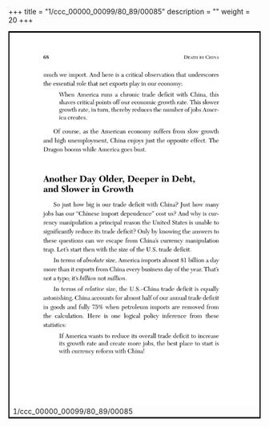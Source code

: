 +++
title = "1/ccc_00000_00099/80_89/00085"
description = ""
weight = 20
+++

<table style="border:2px solid black;max-width:800px;max-height:800px;" 
><tr><td>
<img class="center-fit-jpg"
src="/jpg_/out_jpg_dbc_085.jpg">
1/ccc_00000_00099/80_89/00085
</img></td></tr></table>
